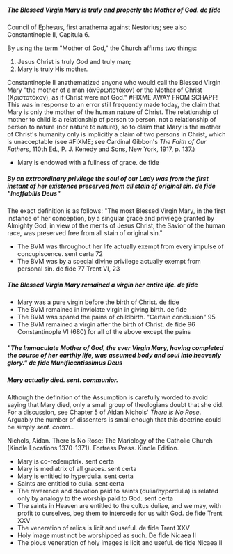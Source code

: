 ##### The Blessed Virgin Mary is truly and properly the Mother of God. *de fide*

Council of Ephesus, first anathema against Nestorius; see also Constantinople II, Capitula 6.

By using the term "Mother of God," the Church affirms two things:
1. Jesus Christ is truly God and truly man;
2. Mary is truly His mother.

Constantinople II anathematized anyone who would call the Blessed Virgin Mary "the mother of a man (ἀνθρωποτόκον) or the Mother of Christ (Χριστοτόκον), as if Christ were not God." #FIXME AWAY FROM SCHAPF! This was in response to an error still frequently made today, the claim that Mary is only the mother of the human nature of Christ. The relationship of mother to child is a relationship of person to person, not a relationship of person to nature (nor nature to nature), so to claim that Mary is the mother of Christ's humanity only is implicitly a claim of two persons in Christ, which is unacceptable (see #FIXME; see Cardinal Gibbon's *The Faith of Our Fathers*, 110th Ed., P. J. Kenedy and Sons, New York, 1917, p. 137.)

* Mary is endowed with a fullness of grace. de fide

##### By an extraordinary privilege the soul of our Lady was from the first instant of her existence preserved from all stain of original sin. *de fide* "Ineffabilis Deus"

The exact definition is as follows: "The most Blessed Virgin Mary, in the first instance of her conception, by a singular grace and privilege granted by Almighty God, in view of the merits of Jesus Christ, the Savior of the human race, was preserved free from all stain of original sin."


* The BVM was throughout her life actually exempt from every impulse of concupiscence. sent certa 72
* The BVM was by a special divine privilege actually exempt from personal sin. de fide 77 Trent VI, 23
##### The Blessed Virgin Mary remained a virgin her entire life. *de fide*


* Mary was a pure virgin before the birth of Christ. de fide
* The BVM remained in inviolate virgin in giving birth. de fide
* The BVM was spared the pains of childbirth. "Certain conclusion" 95
* The BVM remained a virgin after the birth of Christ. de fide 96 Constantinople VI (680) for all of the above except the pains

##### "The Immaculate Mother of God, the ever Virgin Mary, having completed the course of her earthly life, was assumed body and soul into heavenly glory." de fide Munificentissimus Deus

##### Mary actually died. *sent. communior.*

Although the definition of the Assumption is carefully worded to avoid saying that Mary died, only a small group of theologians doubt that she did. For a discussion, see Chapter 5 of Aidan Nichols' *There is No Rose*. Arguably the number of dissenters is small enough that this doctrine could be simply *sent. comm.*.

Nichols, Aidan. There Is No Rose: The Mariology of the Catholic Church (Kindle Locations 1370-1371). Fortress Press. Kindle Edition.
* Mary is co-redemptrix. sent certa
* Mary is mediatrix of all graces. sent certa
* Mary is entitled to hyperdulia. sent certa
* Saints are entitled to dulia. sent certa
* The reverence and devotion paid to saints (dulia/hyperdulia) is related only by analogy to the worship paid to God. sent certa
* The saints in Heaven are entitled to the cultus duliae, and we may, with profit to ourselves, beg them to intercede for us with God. de fide Trent XXV
* The veneration of relics is licit and useful. de fide Trent XXV
* Holy image must not be worshipped as such. De fide Nicaea II
* The pious veneration of holy images is licit and useful. de fide Nicaea II
